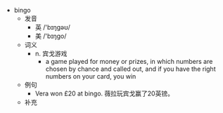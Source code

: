 - bingo
  - 发音
    - 英 /'bɪŋgəʊ/
    - 美 /'bɪŋɡo/
  - 词义
    - n. 宾戈游戏
      - a game played for money or prizes, in which numbers are chosen by chance and called out, and if you have the right numbers on your card, you win
  - 例句
    - Vera won £20 at bingo. 薇拉玩宾戈赢了20英镑。
  - 补充